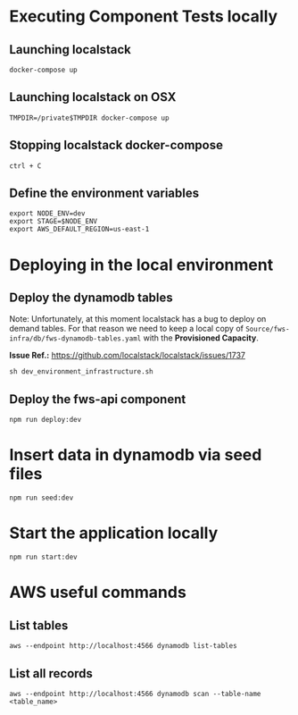 # Executing Component Tests locally

## Launching localstack
```
docker-compose up
```

## Launching localstack on OSX
```
TMPDIR=/private$TMPDIR docker-compose up
```

## Stopping localstack docker-compose
```
ctrl + C
```


## Define the environment variables

```
export NODE_ENV=dev
export STAGE=$NODE_ENV
export AWS_DEFAULT_REGION=us-east-1
```

# Deploying in the local environment

## Deploy the dynamodb tables

Note: Unfortunately, at this moment localstack has a bug to deploy on demand tables. For that reason we need to keep a local copy of `Source/fws-infra/db/fws-dynamodb-tables.yaml` with the **Provisioned Capacity**.

**Issue Ref.:** https://github.com/localstack/localstack/issues/1737

```
sh dev_environment_infrastructure.sh
```

## Deploy the fws-api component
```
npm run deploy:dev
```

# Insert data in dynamodb via seed files
```
npm run seed:dev
```

# Start the application locally
```
npm run start:dev
```

# AWS useful commands
## List tables
```
aws --endpoint http://localhost:4566 dynamodb list-tables
```

## List all records
```
aws --endpoint http://localhost:4566 dynamodb scan --table-name <table_name>
```
